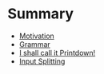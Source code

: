 # Summary

* [Motivation](intro.md)
* [Grammar](grammar.md)
* [I shall call it Printdown!](printdown.md)
* [Input Splitting](input_splitting.md)

